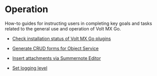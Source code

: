 # Operation

How-to guides for instructing users in completing key goals and tasks related to the general use and operation of Volt MX Go.

- [Check installation status of Volt MX Go plugins](checkstat.md)

- [Generate CRUD forms for Object Service](codegen.md)

- [Insert attachments via Summernote Editor](insertattachments.md)

- [Set logging level](logginglevel.md)

